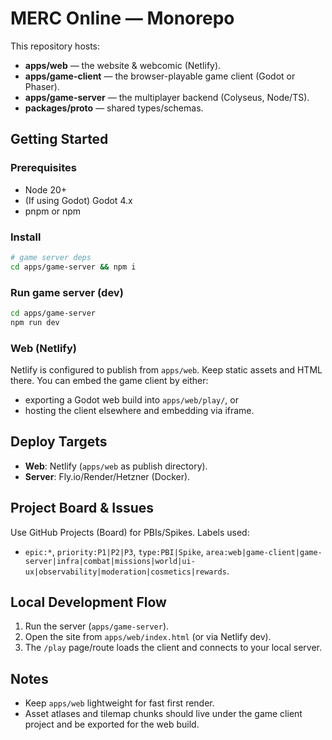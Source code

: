# MERC Online — Monorepo

This repository hosts:
- **apps/web** — the website & webcomic (Netlify).
- **apps/game-client** — the browser-playable game client (Godot or Phaser).
- **apps/game-server** — the multiplayer backend (Colyseus, Node/TS).
- **packages/proto** — shared types/schemas.

## Getting Started

### Prerequisites
- Node 20+
- (If using Godot) Godot 4.x
- pnpm or npm

### Install
```bash
# game server deps
cd apps/game-server && npm i
```

### Run game server (dev)
```bash
cd apps/game-server
npm run dev
```

### Web (Netlify)
Netlify is configured to publish from `apps/web`. Keep static assets and HTML there.
You can embed the game client by either:
- exporting a Godot web build into `apps/web/play/`, or
- hosting the client elsewhere and embedding via iframe.

## Deploy Targets
- **Web**: Netlify (`apps/web` as publish directory).
- **Server**: Fly.io/Render/Hetzner (Docker).

## Project Board & Issues
Use GitHub Projects (Board) for PBIs/Spikes. Labels used:
- `epic:*`, `priority:P1|P2|P3`, `type:PBI|Spike`, `area:web|game-client|game-server|infra|combat|missions|world|ui-ux|observability|moderation|cosmetics|rewards`.

## Local Development Flow
1. Run the server (`apps/game-server`).
2. Open the site from `apps/web/index.html` (or via Netlify dev).
3. The `/play` page/route loads the client and connects to your local server.

## Notes
- Keep `apps/web` lightweight for fast first render.
- Asset atlases and tilemap chunks should live under the game client project and be exported for the web build.
